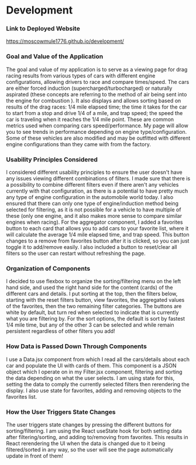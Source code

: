 # Development

### Link to Deployed Website
https://moscowmule1776.github.io/development/

### Goal and Value of the Application
The goal and value of my application is to serve as a viewing page for drag racing results from various types of cars with different engine configurations, allowing drivers to race and compare times/speed. The cars are either forced induction (supercharged/turbocharged) or naturally aspirated (these concepts are referring to the method of air being sent into the engine for combustion ). It also displays and allows sorting based on results of the drag races: 1/4 mile elapsed time; the time it takes for the car to start from a stop and drive 1/4 of a mile, and trap speed; the speed the car is traveling when it reaches the 1/4 mile point. These are common metrics used when comparing cars speed/performance. My page will allow you to see trends in performance depending on engine type/configuration. Some of these vehicles are also modified and may be outfitted with different engine configurations than they came with from the factory.

### Usability Principles Considered
I considered different usability principles to ensure the user doesn't have any issues viewing different combinations of filters. I made sure that there is a possibility to combine different filters even if there aren't any vehicles currently with that configuration, as there is a potential to have pretty much any type of engine configuration in the automobile world today. I also ensured that there can only one type of engine/induction method being selected for filtering, as it is not possible for a vehicle to have multiple of these (only one engine, and it also makes more sense to compare similar engines when racing). For the aggregator component, I added a favorites button to each card that allows you to add cars to your favorite list, where it will calculate the average 1/4 mile elapsed time, and trap speed. This button changes to a remove from favorites button after it is clicked, so you can just toggle it to add/remove easily. I also included a button to reset/clear all filters so the user can restart without refreshing the page.

### Organization of Components
I decided to use flexbox to organize the sorting/filtering menu on the left hand side, and used the right hand side for the content (cards) of the different cars and details. I put sorting at the top, then the filters below, starting with the reset filters button, view favorites, the aggregated values of the favorites, then the two remaining filter categories. The buttons are white by default, but turn red when selected to indicate that is currently what you are filtering by. For the sort options, the default is sort by fastest 1/4 mile time, but any of the other 3 can be selected and while remain persistent regardless of other filters you add!

### How Data is Passed Down Through Components
I use a Data.jsx component from which I read all the cars/details about each car and populate the UI with cards of them. This component is a JSON object which I operate on in my Filter.jsx component, filtering and sorting the data depending on what the user selects. I am using state for this, setting the data to comply the currently selected filters then rerendering the display. I also use state for favorites, adding and removing objects to the favorites list.

### How the User Triggers State Changes
The user triggers state changes by pressing the different buttons for sorting/filtering. I am using the React useState hook for both setting data after filtering/sorting, and adding to/removing from favorites. This results in React rerendering the UI when the data is changed due to it being filtered/sorted in any way, so the user will see the page automatically update in front of them!
